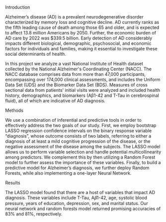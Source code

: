 Introduction

Alzheimer’s disease (AD) is a prevalent neurodegenerative disorder characterized by memory loss and cognitive decline. AD currently ranks as the fifth leading cause of death among those 65 and older, and is expected to affect 13.8 million Americans by 2050. Further, the economic burden of AD care by 2022 was $339.5 billion. Early detection of AD considerably impacts different biological, demographic, psychosocial, and economic factors for individuals and families, making it essential to investigate these social determinants of health.

In this project we analyze a vast National Institute of Health dataset collected by the National Alzheimer's Coordinating Center (NACC). The NACC database comprises data from more than 47,000 participants, encompassing over 174,000 clinical assessments, and includes the Uniform Data Set (UDS) and the Biomarker Data Set (BDS). Measures of cross sectional data from patients' initial visits were analyzed and included health history, demographics, and biomarkers (Aβ1-42 and T-Tau in cerebrospinal fluid), all of which are indicative of AD diagnosis. 

Methods

We use a combination of inferential and predictive tools in order to effectively address the two goals of our study.  First, we employ bootstrap LASSO regression confidence intervals on the binary response variable “diagnosis”, whose outcome consists of two labels, referring to either a diagnosis of at least a mild cognitive progression of the disease, or the negative assessment of the disease among the subjects. The LASSO model allows us to perform variable selection and handle potential multicollinearity among predictors. We complement this by then utilizing a Random Forest model to further assess the importance of these variables.
Finally, to build a predictive model for Alzheimer’s diagnosis, we further deploy Random Forests, while also implementing a one-layer Neural Network.

Results

The LASSO model found that there are a host of variables that impact AD diagnosis. These variables include T-Tau,  A𝛽1-42,  age, systolic blood pressure, years of education, depression,  sex, and marital status.  Our neural network and random forests model returned promising accuracies of  83% and 81%, respectively.
